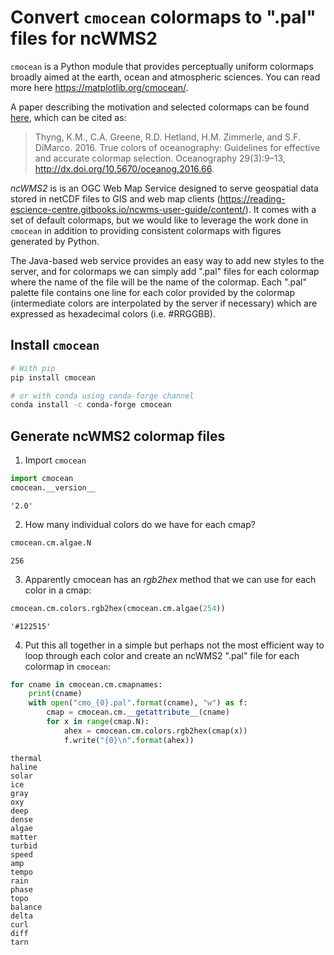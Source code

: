 
# Convert `cmocean` colormaps to ".pal" files for ncWMS2

`cmocean` is a Python module that provides perceptually uniform colormaps broadly aimed at the earth, ocean and atmospheric sciences. You can read more here https://matplotlib.org/cmocean/.

A paper describing the motivation and selected colormaps can be found [here](http://tos.org/oceanography/assets/docs/29-3_thyng.pdf), which can be cited as:

> Thyng, K.M., C.A. Greene, R.D. Hetland, H.M. Zimmerle, and S.F. DiMarco. 2016. True colors of oceanography: Guidelines for effective and accurate colormap selection. Oceanography 29(3):9–13, http://dx.doi.org/10.5670/oceanog.2016.66.

*ncWMS2* is is an OGC Web Map Service designed to serve geospatial data stored in netCDF files to GIS and web map clients (https://reading-escience-centre.gitbooks.io/ncwms-user-guide/content/). It comes with a set of default colormaps, but we would like to leverage the work done in `cmocean` in addition to providing consistent colormaps with figures generated by Python.

The Java-based web service provides an easy way to add new styles to the server, and for colormaps we can simply add ".pal" files for each colormap where the name of the file will be the name of the colormap. Each ".pal" palette file contains one line for each color provided by the colormap (intermediate colors are interpolated by the server if necessary) which are expressed as hexadecimal colors (i.e. #RRGGBB).


## Install `cmocean`

```bash
# With pip
pip install cmocean

# or with conda using conda-forge channel
conda install -c conda-forge cmocean
```

## Generate ncWMS2 colormap files

1. Import `cmocean`


```python
import cmocean
cmocean.__version__
```




    '2.0'



2. How many individual colors do we have for each cmap?


```python
cmocean.cm.algae.N
```




    256



3. Apparently cmocean has an *rgb2hex* method that we can use for each color in a cmap:


```python
cmocean.cm.colors.rgb2hex(cmocean.cm.algae(254))
```




    '#122515'



4. Put this all together in a simple but perhaps not the most efficient way to loop through each color and create an ncWMS2 ".pal" file for each colormap in `cmocean`:


```python
for cname in cmocean.cm.cmapnames:
    print(cname)
    with open("cmo_{0}.pal".format(cname), "w") as f:
        cmap = cmocean.cm.__getattribute__(cname)
        for x in range(cmap.N):
            ahex = cmocean.cm.colors.rgb2hex(cmap(x))
            f.write("{0}\n".format(ahex))

```

    thermal
    haline
    solar
    ice
    gray
    oxy
    deep
    dense
    algae
    matter
    turbid
    speed
    amp
    tempo
    rain
    phase
    topo
    balance
    delta
    curl
    diff
    tarn
